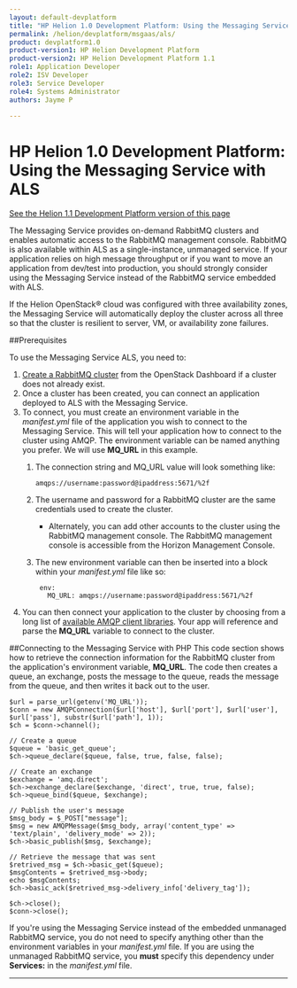 ```yaml
---
layout: default-devplatform
title: "HP Helion 1.0 Development Platform: Using the Messaging Service with ALS"
permalink: /helion/devplatform/msgaas/als/
product: devplatform1.0
product-version1: HP Helion Development Platform
product-version2: HP Helion Development Platform 1.1
role1: Application Developer 
role2: ISV Developer
role3: Service Developer
role4: Systems Administrator
authors: Jayme P

---
```

<!--PUBLISHED-->
# HP Helion 1.0 Development Platform: Using the Messaging Service with ALS
[See the Helion 1.1 Development Platform version of this page](/helion/devplatform/1.1/msgaas/als/)

The Messaging Service provides on-demand RabbitMQ clusters and enables automatic access to the RabbitMQ management console. RabbitMQ is also available within ALS as a single-instance, unmanaged service. If your application relies on high message throughput or if you want to move an application from dev/test into production, you should strongly consider using the Messaging Service instead of the RabbitMQ service embedded with ALS.  

If the Helion OpenStack&#174; cloud was configured with three availability zones, the Messaging Service will automatically deploy the cluster across all three so that the cluster is resilient to server, VM, or availability zone failures.

##Prerequisites

To use the Messaging Service ALS, you need to:

1. [Create a RabbitMQ cluster](/helion/devplatform/messageservice/#create) from the OpenStack Dashboard if a cluster does not already exist. 
2.	Once a cluster has been created, you can connect an application deployed to ALS with the Messaging Service.
3.	To connect, you must create an environment variable in the *manifest.yml* file of the application you wish to connect to the Messaging Service. This will tell your application how to connect to the cluster using AMQP. The environment variable can be named anything you prefer. We will use **MQ\_URL** in this example.
	1.	The connection string and MQ_URL value will look something like: 

			amqps://username:password@ipaddress:5671/%2f

	1. The username and password for a RabbitMQ cluster are the same credentials used to create the cluster. 
		- Alternately, you can add other accounts to the cluster using the RabbitMQ management console. The RabbitMQ management console is accessible from the  Horizon Management Console.
	2. The new environment variable can then be inserted into a block within your *manifest.yml* file like so:

			env: 
			  MQ_URL: amqps://username:password@ipaddress:5671/%2f

4.	You can then connect your application to the cluster by choosing from a long list of [available AMQP client libraries](http://www.rabbitmq.com/devtools.html). Your app will reference and parse the **MQ\_URL** variable to connect to the cluster.

##Connecting to the Messaging Service with PHP
This code section shows how to retrieve the connection information for the RabbitMQ cluster from the application's environment variable, **MQ\_URL**. The code then creates a queue, an exchange, posts the message to the queue, reads the message from the queue, and then writes it back out to the user.

	$url = parse_url(getenv('MQ_URL'));
	$conn = new AMQPConnection($url['host'], $url['port'], $url['user'], $url['pass'], substr($url['path'], 1));
	$ch = $conn->channel();
	
	// Create a queue
	$queue = 'basic_get_queue';
	$ch->queue_declare($queue, false, true, false, false);
	
	// Create an exchange
	$exchange = 'amq.direct';
	$ch->exchange_declare($exchange, 'direct', true, true, false);
	$ch->queue_bind($queue, $exchange);
	
	// Publish the user's message
	$msg_body = $_POST["message"];
	$msg = new AMQPMessage($msg_body, array('content_type' => 'text/plain', 'delivery_mode' => 2));
	$ch->basic_publish($msg, $exchange);
	
	// Retrieve the message that was sent
	$retrived_msg = $ch->basic_get($queue);
	$msgContents = $retrived_msg->body;
	echo $msgContents;
	$ch->basic_ack($retrived_msg->delivery_info['delivery_tag']);
	
	$ch->close();
	$conn->close();



If you're using the Messaging Service instead of the embedded unmanaged RabbitMQ service, you do not need to specify anything other than the environment variables in your *manifest.yml* file. If you are using the unmanaged RabbitMQ service, you **must** specify this dependency under **Services:** in the *manifest.yml* file.


----


 
